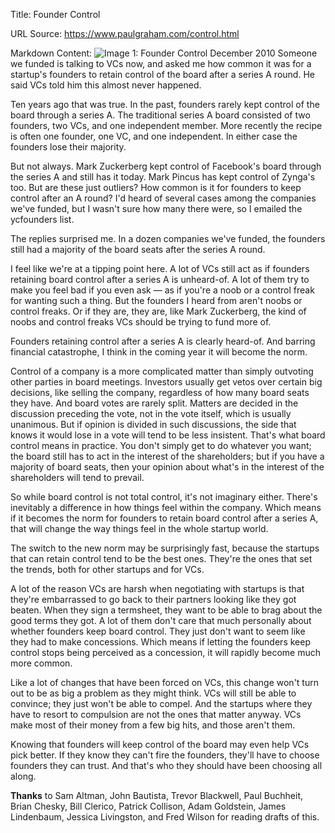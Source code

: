 Title: Founder Control

URL Source: https://www.paulgraham.com/control.html

Markdown Content:
![Image 1: Founder Control](https://s.turbifycdn.com/aah/paulgraham/founder-control-2.gif)
December 2010
Someone we funded is talking to VCs now, and asked me how common it was for a startup's founders to retain control of the board after a series A round. He said VCs told him this almost never happened.

Ten years ago that was true. In the past, founders rarely kept control of the board through a series A. The traditional series A board consisted of two founders, two VCs, and one independent member. More recently the recipe is often one founder, one VC, and one independent. In either case the founders lose their majority.

But not always. Mark Zuckerberg kept control of Facebook's board through the series A and still has it today. Mark Pincus has kept control of Zynga's too. But are these just outliers? How common is it for founders to keep control after an A round? I'd heard of several cases among the companies we've funded, but I wasn't sure how many there were, so I emailed the ycfounders list.

The replies surprised me. In a dozen companies we've funded, the founders still had a majority of the board seats after the series A round.

I feel like we're at a tipping point here. A lot of VCs still act as if founders retaining board control after a series A is unheard-of. A lot of them try to make you feel bad if you even ask — as if you're a noob or a control freak for wanting such a thing. But the founders I heard from aren't noobs or control freaks. Or if they are, they are, like Mark Zuckerberg, the kind of noobs and control freaks VCs should be trying to fund more of.

Founders retaining control after a series A is clearly heard-of. And barring financial catastrophe, I think in the coming year it will become the norm.

Control of a company is a more complicated matter than simply outvoting other parties in board meetings. Investors usually get vetos over certain big decisions, like selling the company, regardless of how many board seats they have. And board votes are rarely split. Matters are decided in the discussion preceding the vote, not in the vote itself, which is usually unanimous. But if opinion is divided in such discussions, the side that knows it would lose in a vote will tend to be less insistent. That's what board control means in practice. You don't simply get to do whatever you want; the board still has to act in the interest of the shareholders; but if you have a majority of board seats, then your opinion about what's in the interest of the shareholders will tend to prevail.

So while board control is not total control, it's not imaginary either. There's inevitably a difference in how things feel within the company. Which means if it becomes the norm for founders to retain board control after a series A, that will change the way things feel in the whole startup world.

The switch to the new norm may be surprisingly fast, because the startups that can retain control tend to be the best ones. They're the ones that set the trends, both for other startups and for VCs.

A lot of the reason VCs are harsh when negotiating with startups is that they're embarrassed to go back to their partners looking like they got beaten. When they sign a termsheet, they want to be able to brag about the good terms they got. A lot of them don't care that much personally about whether founders keep board control. They just don't want to seem like they had to make concessions. Which means if letting the founders keep control stops being perceived as a concession, it will rapidly become much more common.

Like a lot of changes that have been forced on VCs, this change won't turn out to be as big a problem as they might think. VCs will still be able to convince; they just won't be able to compel. And the startups where they have to resort to compulsion are not the ones that matter anyway. VCs make most of their money from a few big hits, and those aren't them.

Knowing that founders will keep control of the board may even help VCs pick better. If they know they can't fire the founders, they'll have to choose founders they can trust. And that's who they should have been choosing all along.

**Thanks** to Sam Altman, John Bautista, Trevor Blackwell, Paul Buchheit, Brian Chesky, Bill Clerico, Patrick Collison, Adam Goldstein, James Lindenbaum, Jessica Livingston, and Fred Wilson for reading drafts of this.

